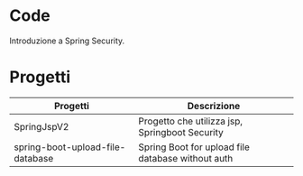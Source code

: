 # Code

Introduzione a Spring Security.

# Progetti

|Progetti | Descrizione |
|---------|-------------|
|SpringJspV2| Progetto che utilizza jsp, Springboot Security |
|spring-boot-upload-file-database| Spring Boot for upload file database without auth|

